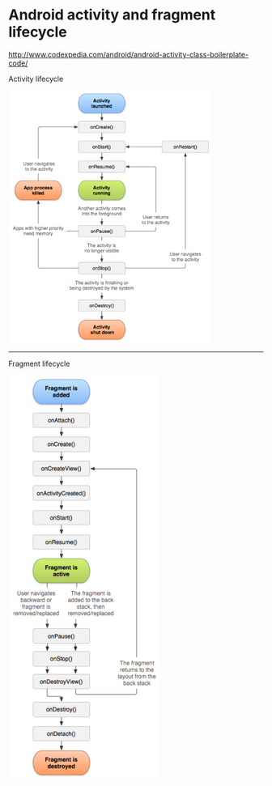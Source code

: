 # Android activity and fragment lifecycle

http://www.codexpedia.com/android/android-activity-class-boilerplate-code/


Activity lifecycle

<img src="https://github.com/codexpedia/android_activity_fragment_lifecycle/blob/master/captures/activity_lifecycle.png" width="400" height="500">

<hr/>

Fragment lifecycle

<img src="https://github.com/codexpedia/android_activity_fragment_lifecycle/blob/master/captures/fragment_lifecycle.png" width="300" height="800">

